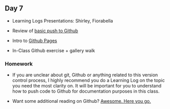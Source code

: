 ## Day 7

* Learning Logs Presentations: Shirley, Fiorabella

* Review of [basic push to Github](https://github.com/IDMNYU/introtowebdevfall18/blob/master/06_Sept20_Class6/github.md)

* Intro to [Github Pages](https://pages.github.com/)

* In-Class Github exercise + gallery walk


### Homework

* If you are unclear about git, Github or anything related to this version control process, I highly recommend you do a Learning Log on the topic you need the most clarity on. It will be important for you to understand how to push code to Github for documentation purposes in this class.

* Want some additional reading on Github? [Awesome. Here you go.](http://mjwebster.github.io/DataJ/tipsheets/GitHubTutorial.pdf)